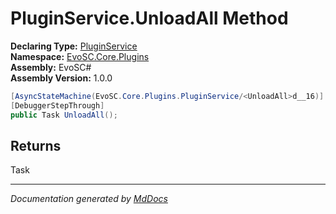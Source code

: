 ﻿<!--  
  <auto-generated>   
    The contents of this file were generated by a tool.  
    Changes to this file may be list if the file is regenerated  
  </auto-generated>   
-->

# PluginService.UnloadAll Method

**Declaring Type:** [PluginService](../index.md)  
**Namespace:** [EvoSC.Core.Plugins](../../index.md)  
**Assembly:** EvoSC\#  
**Assembly Version:** 1.0.0

```csharp
[AsyncStateMachine(EvoSC.Core.Plugins.PluginService/<UnloadAll>d__16)]
[DebuggerStepThrough]
public Task UnloadAll();
```

## Returns

Task

___

*Documentation generated by [MdDocs](https://github.com/ap0llo/mddocs)*
